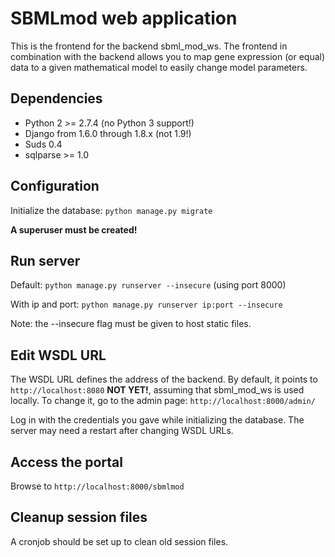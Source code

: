SBMLmod web application
=======================

This is the frontend for the backend sbml_mod_ws. The frontend in combination with the backend allows you to map gene expression (or equal) data to a given mathematical model to easily change model parameters.

Dependencies
------------

 - Python 2 >= 2.7.4 (no Python 3 support!)
 - Django from 1.6.0 through 1.8.x (not 1.9!)
 - Suds 0.4
 - sqlparse >= 1.0

Configuration
-------------

Initialize the database: `python manage.py migrate`

**A superuser must be created!**

Run server
----------

Default: `python manage.py runserver --insecure` (using port 8000)

With ip and port: `python manage.py runserver ip:port --insecure`

Note: the --insecure flag must be given to host static files.

Edit WSDL URL
-------------

The WSDL URL defines the address of the backend. By default, it points to `http://localhost:8080` **NOT YET!**, assuming that sbml_mod_ws is used locally. To change it, go to the admin page: `http://localhost:8000/admin/`

Log in with the credentials you gave while initializing the database. The server may need a restart after changing WSDL URLs.

Access the portal
-----------------

Browse to `http://localhost:8000/sbmlmod`

Cleanup session files
---------------------

A cronjob should be set up to clean old session files.
